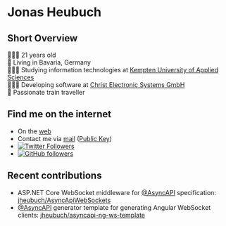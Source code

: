 # Jonas Heubuch
## Short Overview
🙋🏻‍♂️  21 years old  
🏡  Living in Bavaria, Germany  
👨🏻‍🎓  Studying information technologies at [Kempten University of Applied Sciences](https://hs-kempten.de/en)  
👨🏻‍💻  Developing software at [Christ Electronic Systems GmbH](https://christ-es.com)  
🚆  Passionate train traveller

## Find me on the internet
- On the [web](https://hbch.de)
- Contact me via [mail](mailto:jonas.heubuch@outlook.com) ([Public Key](https://raw.githubusercontent.com/jheubuch/jheubuch/main/public-key.gpg))
- [![Twitter Followers](https://img.shields.io/twitter/follow/der_heubi?label=On%20Twitter:%20@der_heubi&style=social)](https://twitter.com/intent/follow?screen_name=der_heubi)  
- [![GitHub followers](https://img.shields.io/github/followers/jheubuch?label=On%20GitHub:%20jheubuch&style=social)](https://github.com/jheubuch)


## Recent contributions
- ASP.NET Core WebSocket middleware for [@AsyncAPI](https://github.com/asyncapi) specification: [jheubuch/AsyncApiWebSockets](https://github.com/jheubuch/AsyncApiWebSockets)
- [@AsyncAPI](https://github.com/asyncapi) generator template for generating Angular WebSocket clients: [jheubuch/asyncapi-ng-ws-template](https://github.com/jheubuch/asyncapi-ng-ws-template)